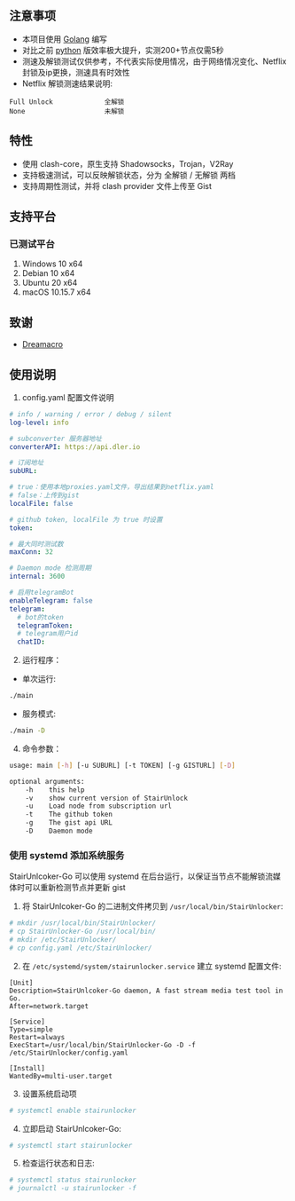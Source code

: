 ## 注意事项

- 本项目使用 [Golang](https://go.dev/) 编写
- 对比之前 [python](https://github.com/thank243/StairUnlocker) 版效率极大提升，实测200+节点仅需5秒
- 测速及解锁测试仅供参考，不代表实际使用情况，由于网络情况变化、Netflix封锁及ip更换，测速具有时效性
- Netflix 解锁测速结果说明:

~~~~text
Full Unlock             全解锁
None                    未解锁
~~~~

## 特性

- 使用 clash-core，原生支持 Shadowsocks，Trojan，V2Ray
- 支持极速测试，可以反映解锁状态，分为 全解锁 / 无解锁 两档
- 支持周期性测试，并将 clash provider 文件上传至 Gist

## 支持平台

### 已测试平台

1. Windows 10 x64
2. Debian 10 x64
3. Ubuntu 20 x64
4. macOS 10.15.7 x64

## 致谢

- [Dreamacro](https://github.com/Dreamacro/clash)

## 使用说明

1. config.yaml 配置文件说明

~~~~yaml
# info / warning / error / debug / silent
log-level: info

# subconverter 服务器地址
converterAPI: https://api.dler.io

# 订阅地址
subURL:

# true：使用本地proxies.yaml文件，导出结果到netflix.yaml
# false：上传到gist
localFile: false

# github token, localFile 为 true 时设置
token:

# 最大同时测试数
maxConn: 32

# Daemon mode 检测周期
internal: 3600

# 启用telegramBot
enableTelegram: false
telegram:
  # bot的token
  telegramToken:
  # telegram用户id
  chatID:
~~~~

2. 运行程序：

- 单次运行:

~~~~bash
./main
~~~~

- 服务模式:

~~~~bash
./main -D
~~~~

4. 命令参数：

~~~~bash
usage: main [-h] [-u SUBURL] [-t TOKEN] [-g GISTURL] [-D]

optional arguments:
    -h    this help
    -v    show current version of StairUnlock
    -u    Load node from subscription url
    -t    The github token
    -g    The gist api URL
    -D    Daemon mode 

~~~~

### 使用 systemd 添加系统服务

StairUnlcoker-Go 可以使用 systemd 在后台运行，以保证当节点不能解锁流媒体时可以重新检测节点并更新 gist

1. 将 StairUnlcoker-Go 的二进制文件拷贝到 `/usr/local/bin/StairUnlocker`:

~~~~bash
# mkdir /usr/local/bin/StairUnlocker/
# cp StairUnlocker-Go /usr/local/bin/
# mkdir /etc/StairUnlocker/
# cp config.yaml /etc/StairUnlocker/
~~~~

2. 在 `/etc/systemd/system/stairunlocker.service` 建立 systemd 配置文件:

~~~~systemd
[Unit]
Description=StairUnlcoker-Go daemon, A fast stream media test tool in Go.
After=network.target

[Service]
Type=simple
Restart=always
ExecStart=/usr/local/bin/StairUnlocker-Go -D -f /etc/StairUnlocker/config.yaml

[Install]
WantedBy=multi-user.target
~~~~

3. 设置系统启动项

~~~~bash
# systemctl enable stairunlocker
~~~~

4. 立即启动 StairUnlcoker-Go:

~~~~bash
# systemctl start stairunlocker
~~~~

5. 检查运行状态和日志:

~~~~bash
# systemctl status stairunlocker
# journalctl -u stairunlocker -f
~~~~
